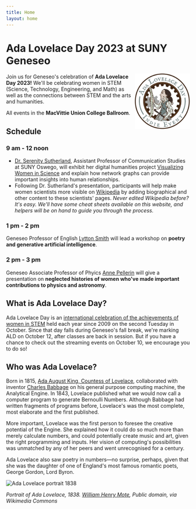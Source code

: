 ```yaml
---
title: Home
layout: home
---
```

# Ada Lovelace Day 2023 at SUNY Geneseo

<img src="images/AdaLovelaceDay_IndieEvent_transparent.jpg" style="float: right; width: 30%" alt="Ada Lovelace Day Indie Event logo" />Join us for Geneseo's celebration of **Ada Lovelace Day 2023!** We'll be celebrating women in STEM (Science, Technology, Engineering, and Math) as well as the connections between STEM and the arts and humanities.

All events in the **MacVittie Union College Ballroom**.

## Schedule

### 9 am - 12 noon

- [Dr. Serenity Sutherland](https://serenitysutherland.com/), Assistant Professor of Communication Studies at SUNY Oswego, will exhibit her digital humanities project [Visualizing Women in Science](https://diglib.amphilsoc.org/womeninscience/) and explain how network graphs can provide important insights into human relationships.
- Following Dr. Sutherland's presentation, participants will help make women scientists more visible on [Wikipedia](https://en.wikipedia.org) by adding biographical and other content to these scientists' pages. *Never edited Wikipedia before? It's easy. We'll have some cheat sheets available on this website, and helpers will be on hand to guide you through the process.*

### 1 pm - 2 pm

Geneseo Professor of English [Lytton Smith](https://www.geneseo.edu/english/smith) will lead a workshop on **poetry and generative artificial intelligence**.

### 2 pm - 3 pm

Geneseo Associate Professor of Phyics [Anne Pellerin](https://www.geneseo.edu/physics/pellerin) ​will give a presentation on **​neglected histories of women​ who've made important contributions to physics and astronomy**.

## What is Ada Lovelace Day?

Ada Lovelace Day is an [international celebration of the achievements of women in STEM](https://findingada.com) held each year since 2009 on the second Tuesday in October. Since that day falls during Geneseo's fall break, we're marking ALD on October 12, after classes are back in session. But if you have a chance to check out the streaming events on October 10, we encourage you to do so!

## Who was Ada Lovelace?

Born in 1815, [Ada August King, Countess of Lovelace](https://en.wikipedia.org/wiki/Ada_Lovelace), collaborated with inventor [Charles Babbage](https://en.wikipedia.org/wiki/Charles_Babbage) on his general purpose computing machine, the Analytical Engine. In 1843, Lovelace published what we would now call a computer program to generate Bernoulli Numbers. Although Babbage had written fragments of programs before, Lovelace's was the most complete, most elaborate and the first published. 

More important, Lovelace was the first person to foresee the creative potential of the Engine. She explained how it could do so much more than merely calculate numbers, and could potentially create music and art, given the right programming and inputs. Her vision of computing's possibilities was unmatched by any of her peers and went unrecognised for a century.

Ada Lovelace also saw poetry in numbers&mdash;no surprise, perhaps, given that she was the daughter of one of England's most famous romantic poets, George Gordon, Lord Byron. 

![Ada Lovelace portrait 1838](https://upload.wikimedia.org/wikipedia/commons/2/2e/Ada_Lovelace_1838.jpg)

*Portrait of Ada Lovelace, 1838. <a href="https://commons.wikimedia.org/wiki/File:Ada_Lovelace_1838.jpg">William Henry Mote</a>, Public domain, via Wikimedia Commons*

